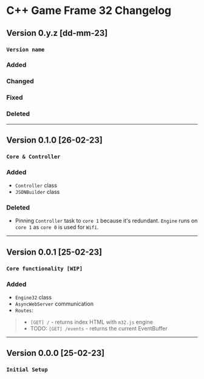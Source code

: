 # C++ Game Frame 32 Changelog

## Version 0.y.z [dd-mm-23]
### **`Version name`**
### Added
### Changed
### Fixed
### Deleted
---
## Version 0.1.0 [26-02-23]
### **`Core & Controller`**
### Added
- `Controller` class
- `JSONBuilder` class
### Deleted
- Pinning `Controller` task to `core 1` because it's redundant. `Engine` runs on `core 1` as `core 0` is used for `Wifi`.
---
## Version 0.0.1 [25-02-23]
### **`Core functionality [WIP]`**
### Added
- `Engine32` class
- `AsyncWebServer` communication
- `Routes`:
 >- `[GET] /` - returns index HTML with `m32.js` engine
 >- TODO: `[GET] /events` - returns the current EventBuffer 
---
## Version 0.0.0 [25-02-23]
### **`Initial Setup`**
